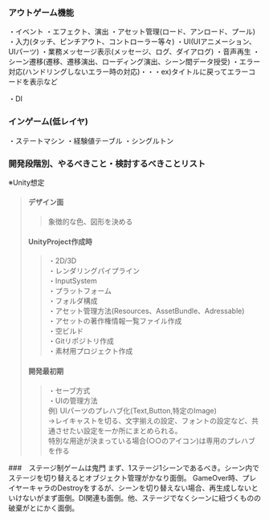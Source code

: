 ### アウトゲーム機能
・イベント
・エフェクト、演出
・アセット管理(ロード、アンロード、プール)
・入力(タッチ、ピンチアウト、コントローラー等々)
・UI(UIアニメーション、UIパーツ)
・業務メッセージ表示(メッセージ、ログ、ダイアログ)
・音声再生
・シーン遷移(遷移、遷移演出、ローディング演出、シーン間データ授受)
・エラー対応(ハンドリングしないエラー時の対応)・・・ex)タイトルに戻ってエラーコードを表示など

・DI
### インゲーム(低レイヤ)
・ステートマシン
・経験値テーブル
・シングルトン


### 開発段階別、やるべきこと・検討するべきことリスト
※Unity想定
>#### デザイン面
>>象徴的な色、図形を決める
>#### UnityProject作成時
>>・2D/3D  
>>・レンダリングパイプライン  
>>・InputSystem  
>>・プラットフォーム  
>>・フォルダ構成  
>>・アセット管理方法(Resources、AssetBundle、Adressable)  
>>・アセットの著作権情報一覧ファイル作成  
>>・空ビルド  
>>・Gitリポジトリ作成  
>>・素材用プロジェクト作成  
>#### 開発最初期
>>・セーブ方式  
>>・UIの管理方法  
>>例)
>>UIパーツのプレハブ化(Text,Button,特定のImage)  
>>→レイキャストを切る、文字揃えの設定、フォントの設定など、共通させたい設定を一か所にまとめられる。  
>>特別な用途が決まっている場合(○○のアイコン)は専用のプレハブを作る  

###　ステージ制ゲームは鬼門
まず、1ステージ1シーンであるべき。シーン内でステージを切り替えるとオブジェクト管理がかなり面倒。
GameOver時、プレイヤーキャラのDestroyをするが、シーンを切り替えない場合、再生成しないといけないがまず面倒。DI関連も面倒。他、ステージでなくシーンに紐づくものの破棄がとにかく面倒。  
